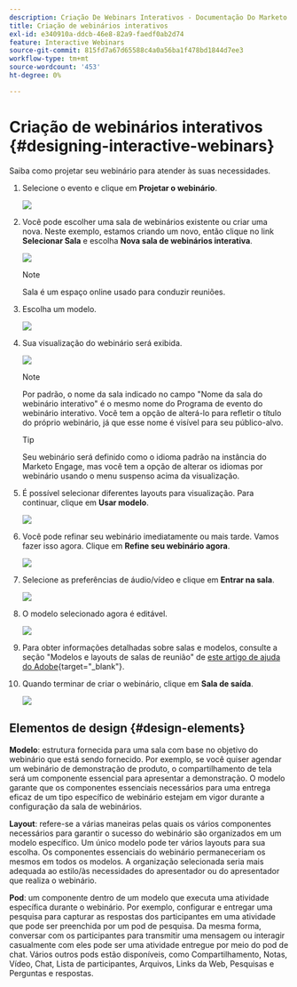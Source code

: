 ```yaml
---
description: Criação De Webinars Interativos - Documentação Do Marketo - Documentação Do Produto
title: Criação de webinários interativos
exl-id: e340910a-ddcb-46e8-82a9-faedf0ab2d74
feature: Interactive Webinars
source-git-commit: 815fd7a67d65588c4a0a56ba1f478bd1844d7ee3
workflow-type: tm+mt
source-wordcount: '453'
ht-degree: 0%

---
```


# Criação de webinários interativos {#designing-interactive-webinars}

Saiba como projetar seu webinário para atender às suas necessidades.

1. Selecione o evento e clique em **Projetar o webinário**.

   ![](assets/designing-interactive-webinars-1.png)

1. Você pode escolher uma sala de webinários existente ou criar uma nova. Neste exemplo, estamos criando um novo, então clique no link **Selecionar Sala** e escolha **Nova sala de webinários interativa**.

   ![](assets/designing-interactive-webinars-2.png)

   >[!NOTE]
   >
   >Sala é um espaço online usado para conduzir reuniões.

1. Escolha um modelo.

   ![](assets/designing-interactive-webinars-3.png)

1. Sua visualização do webinário será exibida.

   ![](assets/designing-interactive-webinars-4.png)

   >[!NOTE]
   >
   >Por padrão, o nome da sala indicado no campo &quot;Nome da sala do webinário interativo&quot; é o mesmo nome do Programa de evento do webinário interativo. Você tem a opção de alterá-lo para refletir o título do próprio webinário, já que esse nome é visível para seu público-alvo.

   >[!TIP]
   >
   >Seu webinário será definido como o idioma padrão na instância do Marketo Engage, mas você tem a opção de alterar os idiomas por webinário usando o menu suspenso acima da visualização.

1. É possível selecionar diferentes layouts para visualização. Para continuar, clique em **Usar modelo**.

   ![](assets/designing-interactive-webinars-5.png)

1. Você pode refinar seu webinário imediatamente ou mais tarde. Vamos fazer isso agora. Clique em **Refine seu webinário agora**.

   ![](assets/designing-interactive-webinars-6.png)

1. Selecione as preferências de áudio/vídeo e clique em **Entrar na sala**.

   ![](assets/designing-interactive-webinars-7.png)

1. O modelo selecionado agora é editável.

   ![](assets/designing-interactive-webinars-8.png)

1. Para obter informações detalhadas sobre salas e modelos, consulte a seção &quot;Modelos e layouts de salas de reunião&quot; de [este artigo de ajuda do Adobe](https://helpx.adobe.com/in/adobe-connect/using/creating-arranging-meetings.html#creating_and_arranging_meetings){target="_blank"}.

1. Quando terminar de criar o webinário, clique em **Sala de saída**.

   ![](assets/designing-interactive-webinars-9.png)

## Elementos de design {#design-elements}

**Modelo**: estrutura fornecida para uma sala com base no objetivo do webinário que está sendo fornecido. Por exemplo, se você quiser agendar um webinário de demonstração de produto, o compartilhamento de tela será um componente essencial para apresentar a demonstração. O modelo garante que os componentes essenciais necessários para uma entrega eficaz de um tipo específico de webinário estejam em vigor durante a configuração da sala de webinários.

**Layout**: refere-se a várias maneiras pelas quais os vários componentes necessários para garantir o sucesso do webinário são organizados em um modelo específico. Um único modelo pode ter vários layouts para sua escolha. Os componentes essenciais do webinário permaneceriam os mesmos em todos os modelos. A organização selecionada seria mais adequada ao estilo/às necessidades do apresentador ou do apresentador que realiza o webinário.

**Pod**: um componente dentro de um modelo que executa uma atividade específica durante o webinário. Por exemplo, configurar e entregar uma pesquisa para capturar as respostas dos participantes em uma atividade que pode ser preenchida por um pod de pesquisa. Da mesma forma, conversar com os participantes para transmitir uma mensagem ou interagir casualmente com eles pode ser uma atividade entregue por meio do pod de chat. Vários outros pods estão disponíveis, como Compartilhamento, Notas, Vídeo, Chat, Lista de participantes, Arquivos, Links da Web, Pesquisas e Perguntas e respostas.
